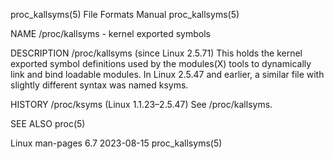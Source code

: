 proc_kallsyms(5)						      File Formats Manual						      proc_kallsyms(5)

NAME
       /proc/kallsyms - kernel exported symbols

DESCRIPTION
       /proc/kallsyms (since Linux 2.5.71)
	      This  holds  the kernel exported symbol definitions used by the modules(X) tools to dynamically link and bind loadable modules.  In Linux 2.5.47
	      and earlier, a similar file with slightly different syntax was named ksyms.

HISTORY
       /proc/ksyms (Linux 1.1.23–2.5.47)
	      See /proc/kallsyms.

SEE ALSO
       proc(5)

Linux man-pages 6.7							  2023-08-15							      proc_kallsyms(5)
